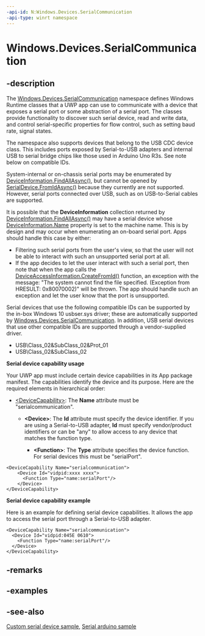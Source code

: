 ```yaml
---
-api-id: N:Windows.Devices.SerialCommunication
-api-type: winrt namespace
---
```


# Windows.Devices.SerialCommunication

## -description

The [Windows.Devices.SerialCommunication](windows_devices_serialcommunication.md) namespace defines Windows Runtime classes that a UWP app can use to communicate with a device that exposes a serial port or some abstraction of a serial port. The classes provide functionality to discover such serial device, read and write data, and control serial-specific properties for flow control, such as setting baud rate, signal states.

The namespace also supports devices that belong to the USB CDC device class. This includes ports exposed by Serial-to-USB adapters and internal USB to serial bridge chips like those used in Arduino Uno R3s. See note below on compatible IDs.

System-internal or on-chassis serial ports may be enumerated by [DeviceInformation.FindAllAsync()](../windows.devices.enumeration/deviceinformation_findallasync.md), but cannot be opened by [SerialDevice.FromIdAsync()](serialdevice_fromidasync.md) because they currently are not supported. However, serial ports connected over USB, such as on USB-to-Serial cables are supported.

It is possible that the **DeviceInformation** collection returned by [DeviceInformation.FindAllAsync()](../windows.devices.enumeration/deviceinformation_findallasync.md) may have a serial device whose [DeviceInformation.Name](../windows.devices.enumeration/deviceinformation_name.md) property is set to the machine name. This is by design and may occur when enumerating an on-board serial port. Apps should handle this case by either:

+ Filtering such serial ports from the user's view, so that the user will not be able to interact with such an unsupported serial port at all.
+ If the app decides to let the user interact with such a serial port, then note that when the app calls the [DeviceAccessInformation.CreateFromId()](../windows.devices.enumeration/deviceaccessinformation_createfromid.md) function, an exception with the message: "The system cannot find the file specified. (Exception from HRESULT: 0x80070002)" will be thrown. The app should handle such an exception and let the user know that the port is unsupported.

Serial devices that use the following compatible IDs can be supported by the in-box Windows 10 usbser.sys driver; these are automatically supported by [Windows.Devices.SerialCommunication](windows_devices_serialcommunication.md). In addition, USB serial devices that use other compatible IDs are supported through a vendor-supplied driver.
<!--Removed mention of PRO SKU for now-->

+ USB\Class_02&amp;SubClass_02&amp;Prot_01
+ USB\Class_02&amp;SubClass_02

**Serial device capability usage**

Your UWP app must include certain device capabilities in its App package manifest. The capabilities identify the device and its purpose. Here are the required elements in hierarchical order:

+ [&lt;DeviceCapability&gt;](http://msdn.microsoft.com/library/4353c4fd-f038-4986-81ed-d2ec0c6235ef): The **Name** attribute must be "serialcommunication".

   + **&lt;Device&gt;**: The **Id** attribute must specify the device identifier. If you are using a Serial-to-USB adapter, **Id** must specify vendor/product identifiers or can be "any" to allow access to any device that matches the function type.

      + **&lt;Function&gt;**: The **Type** attribute specifies the device function. For serial devices this must be "serialPort".

```
<DeviceCapability Name="serialcommunication">
    <Device Id="vidpid:xxxx xxxx">
      <Function Type="name:serialPort"/>
    </Device>
</DeviceCapability>
```

**Serial device capability example**

Here is an example for defining serial device capabilities. It allows the app to access the serial port through a Serial-to-USB adapter.

```
<DeviceCapability Name="serialcommunication">
  <Device Id="vidpid:045E 0610">
    <Function Type="name:serialPort"/>
  </Device>
</DeviceCapability>

```

## -remarks

## -examples

## -see-also
[Custom serial device sample](https://github.com/Microsoft/Windows-universal-samples/tree/master/Samples/CustomSerialDeviceAccess), [Serial arduino sample](https://github.com/Microsoft/Windows-universal-samples/tree/master/Samples/SerialArduino)
